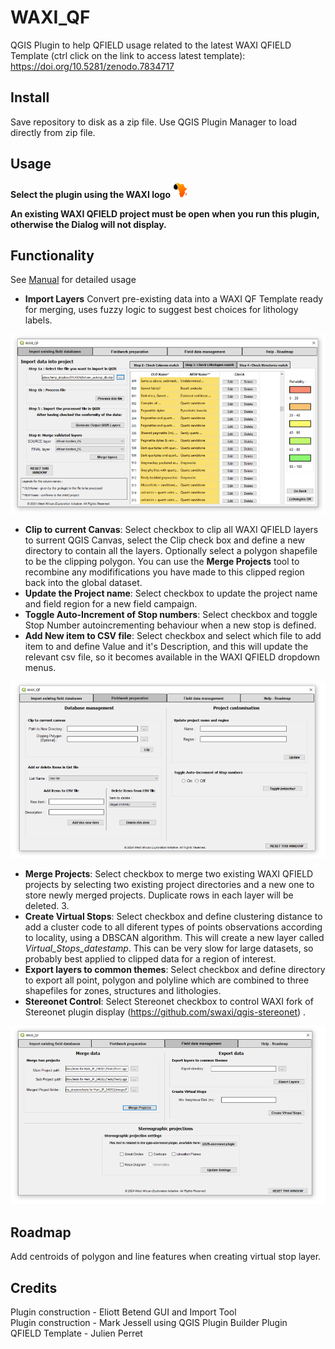 # WAXI_QF
 QGIS Plugin to help QFIELD usage related to the latest WAXI QFIELD Template (ctrl click on the link to access latest template): https://doi.org/10.5281/zenodo.7834717
 
## Install
Save repository to disk as a zip file. Use QGIS Plugin Manager to load directly from zip file.

## Usage
**Select the plugin using the WAXI logo**   ![waxi_icon](icon.png)   

**An existing WAXI QFIELD project must be open when you run this plugin, otherwise the Dialog will not display.**

## Functionality

See <a href='./Manual_Eliott_BETEND v2.pdf' target='_blank'>Manual</a> for detailed usage   
   
   
- **Import Layers** Convert pre-existing data into a WAXI QF Template ready for merging, uses fuzzy logic to suggest best choices for lithology labels.   

![dialog1](dialog1.png)

- **Clip to current Canvas**: Select checkbox to clip all WAXI QFIELD layers to surrent QGIS Canvas, select the Clip check box and define a new directory to contain all the layers. Optionally select a polygon shapefile to be the clipping polygon. You can use the **Merge Projects** tool to recombine any modififications you have made to this clipped region  back into the global dataset.   
- **Update the Project name**: Select checkbox to update the project name and field region for a new field campaign.   
- **Toggle Auto-Increment of Stop numbers**: Select checkbox and toggle Stop Number autoincrementing behaviour when a new stop is defined.    
- **Add New item to CSV file**: Select checkbox and select which file to add item to and define Value and it's Description, and this will update the relevant csv file, so it becomes available in the WAXI QFIELD dropdown menus.    

![dialog2](dialog2.png)

- **Merge Projects**: Select checkbox to merge two existing WAXI QFIELD projects by selecting two existing project directories and a new one to store newly merged projects. Duplicate rows in each layer will be deleted. 3.    
- **Create Virtual Stops**: Select checkbox and define clustering distance to add a cluster code to all diferent types of points observations according to locality, using a DBSCAN algorithm. This will create a new layer called *Virtual_Stops_datestamp*.  This can be very slow for large datasets, so probably best applied to clipped data for a region of interest.   
- **Export layers to common themes**: Select checkbox and define directory to export all point, polygon and polyline which are combined to three  shapefiles for zones, structures and lithologies.    
- **Stereonet Control**: Select Stereonet checkbox to control WAXI fork of Stereonet plugin display (https://github.com/swaxi/qgis-stereonet) .      


![dialog3](dialog3.png)



## Roadmap

Add centroids of polygon and line features when creating virtual stop layer.
   
## Credits    
Plugin construction - Eliott Betend GUI and Import Tool    
Plugin construction - Mark Jessell using QGIS Plugin Builder Plugin    
QFIELD Template - Julien Perret    